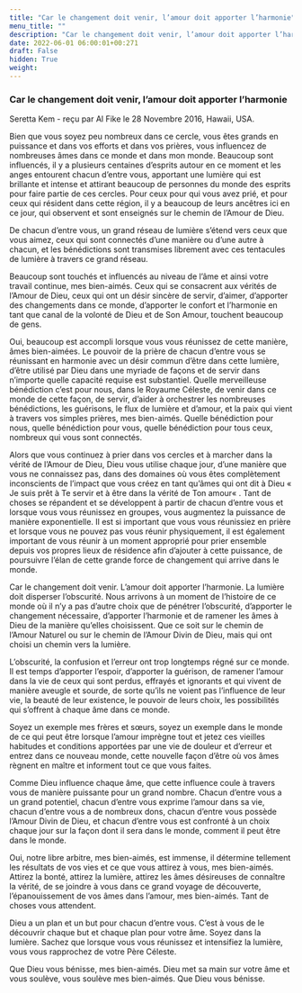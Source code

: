```yaml
---
title: "Car le changement doit venir, l’amour doit apporter l’harmonie"
menu_title: ""
description: "Car le changement doit venir, l’amour doit apporter l’harmonie"
date: 2022-06-01 06:00:01+00:271
draft: False
hidden: True
weight:
---
```

### Car le changement doit venir, l’amour doit apporter l’harmonie

Seretta Kem - reçu par Al Fike le 28 Novembre 2016, Hawaii, USA.

Bien que vous soyez peu nombreux dans ce cercle, vous êtes grands en puissance et dans vos efforts et dans vos prières, vous influencez de nombreuses âmes dans ce monde et dans mon monde. Beaucoup sont influencés, il y a plusieurs centaines d’esprits autour en ce moment et les anges entourent chacun d’entre vous, apportant une lumière qui est brillante et intense et attirant beaucoup de personnes du monde des esprits pour faire partie de ces cercles. Pour ceux pour qui vous avez prié, et pour ceux qui résident dans cette région, il y a beaucoup de leurs ancêtres ici en ce jour, qui observent et sont enseignés sur le chemin de l’Amour de Dieu.

De chacun d’entre vous, un grand réseau de lumière s’étend vers ceux que vous aimez, ceux qui sont connectés d’une manière ou d’une autre à chacun, et les bénédictions sont transmises librement avec ces tentacules de lumière à travers ce grand réseau.

Beaucoup sont touchés et influencés au niveau de l’âme et ainsi votre travail continue, mes bien-aimés. Ceux qui se consacrent aux vérités de l’Amour de Dieu, ceux qui ont un désir sincère de servir, d’aimer, d’apporter des changements dans ce monde, d’apporter le confort et l’harmonie en tant que canal de la volonté de Dieu et de Son Amour, touchent beaucoup de gens.

Oui, beaucoup est accompli lorsque vous vous réunissez de cette manière, âmes bien-aimées. Le pouvoir de la prière de chacun d’entre vous se réunissant en harmonie avec un désir commun d’être dans cette lumière, d’être utilisé par Dieu dans une myriade de façons et de servir dans n’importe quelle capacité requise est substantiel. Quelle merveilleuse bénédiction c’est pour nous, dans le Royaume Céleste, de venir dans ce monde de cette façon, de servir, d’aider à orchestrer les nombreuses bénédictions, les guérisons, le flux de lumière et d’amour, et la paix qui vient à travers vos simples prières, mes bien-aimés. Quelle bénédiction pour nous, quelle bénédiction pour vous, quelle bénédiction pour tous ceux, nombreux qui vous sont connectés.

Alors que vous continuez à prier dans vos cercles et à marcher dans la vérité de l’Amour de Dieu, Dieu vous utilise chaque jour, d’une manière que vous ne connaissez pas, dans des domaines où vous êtes complètement inconscients de l’impact que vous créez en tant qu’âmes qui ont dit à Dieu « Je suis prêt à Te servir et à être dans la vérité de Ton amour« . Tant de choses se répandent et se développent à partir de chacun d’entre vous et lorsque vous vous réunissez en groupes, vous augmentez la puissance de manière exponentielle. Il est si important que vous vous réunissiez en prière et lorsque vous ne pouvez pas vous réunir physiquement, il est également important de vous réunir à un moment approprié pour prier ensemble depuis vos propres lieux de résidence afin d’ajouter à cette puissance, de poursuivre l’élan de cette grande force de changement qui arrive dans le monde.

Car le changement doit venir. L’amour doit apporter l’harmonie. La lumière doit disperser l’obscurité. Nous arrivons à un moment de l’histoire de ce monde où il n’y a pas d’autre choix que de pénétrer l’obscurité, d’apporter le changement nécessaire, d’apporter l’harmonie et de ramener les âmes à Dieu de la manière qu’elles choisissent. Que ce soit sur le chemin de l’Amour Naturel ou sur le chemin de l’Amour Divin de Dieu, mais qui ont choisi un chemin vers la lumière.

L’obscurité, la confusion et l’erreur ont trop longtemps régné sur ce monde. Il est temps d’apporter l’espoir, d’apporter la guérison, de ramener l’amour dans la vie de ceux qui sont perdus, effrayés et ignorants et qui vivent de manière aveugle et sourde, de sorte qu’ils ne voient pas l’influence de leur vie, la beauté de leur existence, le pouvoir de leurs choix, les possibilités qui s’offrent à chaque âme dans ce monde.

Soyez un exemple mes frères et sœurs, soyez un exemple dans le monde de ce qui peut être lorsque l’amour imprègne tout et jetez ces vieilles habitudes et conditions apportées par une vie de douleur et d’erreur et entrez dans ce nouveau monde, cette nouvelle façon d’être où vos âmes règnent en maître et informent tout ce que vous faites.

Comme Dieu influence chaque âme, que cette influence coule à travers vous de manière puissante pour un grand nombre. Chacun d’entre vous a un grand potentiel, chacun d’entre vous exprime l’amour dans sa vie, chacun d’entre vous a de nombreux dons, chacun d’entre vous possède l’Amour Divin de Dieu, et chacun d’entre vous est confronté à un choix chaque jour sur la façon dont il sera dans le monde, comment il peut être dans le monde.

Oui, notre libre arbitre, mes bien-aimés, est immense, il détermine tellement les résultats de vos vies et ce que vous attirez à vous, mes bien-aimés. Attirez la bonté, attirez la lumière, attirez les âmes désireuses de connaître la vérité, de se joindre à vous dans ce grand voyage de découverte, l’épanouissement de vos âmes dans l’amour, mes bien-aimés. Tant de choses vous attendent.

Dieu a un plan et un but pour chacun d’entre vous. C’est à vous de le découvrir chaque but et chaque plan pour votre âme. Soyez dans la lumière. Sachez que lorsque vous vous réunissez et intensifiez la lumière, vous vous rapprochez de votre Père Céleste.

Que Dieu vous bénisse, mes bien-aimés. Dieu met sa main sur votre âme et vous soulève, vous soulève mes bien-aimés. Que Dieu vous bénisse.
